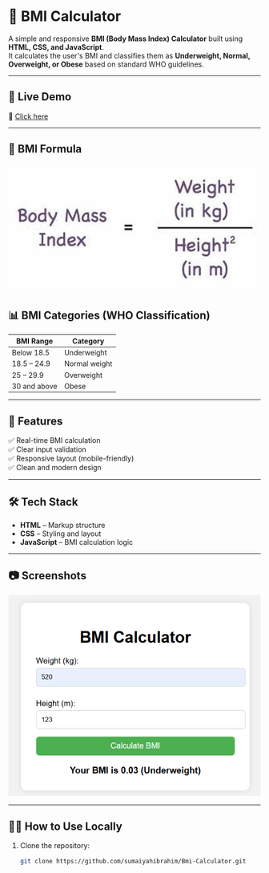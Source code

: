 # 🧮 BMI Calculator

A simple and responsive **BMI (Body Mass Index) Calculator** built using **HTML, CSS, and JavaScript**.  
It calculates the user's BMI and classifies them as **Underweight, Normal, Overweight, or Obese** based on standard WHO guidelines.
 
---

## 🚀 Live Demo

🔗 [Click here](https://sumaiyahibrahim.github.io/Bmi-Calculator/)  


---

## 📐 BMI Formula

![BMI Formula](.assets/bmi-formula.jpg)

## 📊 BMI Categories (WHO Classification)

| BMI Range       | Category       |
|-----------------|----------------|
| Below 18.5      | Underweight    |
| 18.5 – 24.9     | Normal weight  |
| 25 – 29.9       | Overweight     |
| 30 and above    | Obese          |

---

## 📁 Features

✅ Real-time BMI calculation  
✅ Clear input validation  
✅ Responsive layout (mobile-friendly)  
✅ Clean and modern design  

---

## 🛠️ Tech Stack

- **HTML** – Markup structure  
- **CSS** – Styling and layout  
- **JavaScript** – BMI calculation logic  

---

## 📷 Screenshots

![BMI Demo](.assets/bmi-demo.png)

---

## 👩‍💻 How to Use Locally

1. Clone the repository:
   ```bash
   git clone https://github.com/sumaiyahibrahim/Bmi-Calculator.git
